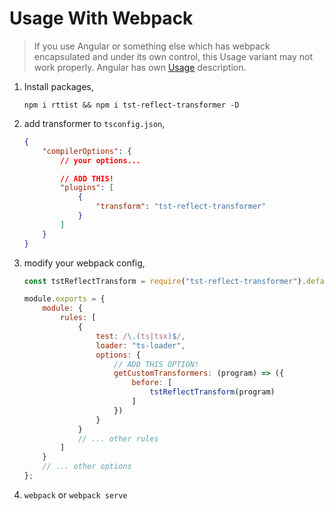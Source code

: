 <script>
setPagination(
    "/en/getting-started/installation",
    "/en/getting-started/setup"
);
</script>

# Usage With Webpack

> If you use Angular or something else which has webpack encapsulated and under its own control, 
> this Usage variant may not work properly. 
> Angular has own [Usage](angular.md) description.

1. Install packages,
    ```
    npm i rttist && npm i tst-reflect-transformer -D
    ```
2. add transformer to `tsconfig.json`,
    ```json
    {
        "compilerOptions": {
            // your options...
    
            // ADD THIS!
            "plugins": [
                {
                    "transform": "tst-reflect-transformer"
                }
            ]
        }
    }
    ```
3. modify your webpack config,
    ```javascript
    const tstReflectTransform = require("tst-reflect-transformer").default;
    
    module.exports = {
        module: {
            rules: [
                {
                    test: /\.(ts|tsx)$/,
                    loader: "ts-loader",
                    options: {
                        // ADD THIS OPTION!
                        getCustomTransformers: (program) => ({
                            before: [
                                tstReflectTransform(program)
                            ]
                        })
                    }
                }
                // ... other rules
            ]
        }
        // ... other options
    };
    ```
4. `webpack` or `webpack serve`